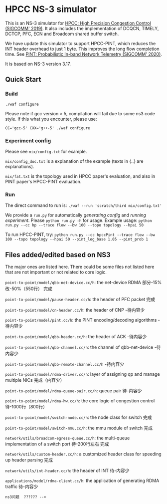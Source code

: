 # HPCC NS-3 simulator
This is an NS-3 simulator for [HPCC: High Precision Congestion Control (SIGCOMM' 2019)](https://rmiao.github.io/publications/hpcc-li.pdf). It also includes the implementation of DCQCN, TIMELY, DCTCP, PFC, ECN and Broadcom shared buffer switch.

We have update this simulator to support HPCC-PINT, which reduces the INT header overhead to just 1 byte. This improves the long flow completion time. See [PINT: Probabilistic In-band Network Telemetry (SIGCOMM' 2020)](https://liyuliang001.github.io/publications/pint.pdf).

It is based on NS-3 version 3.17.

## Quick Start

### Build
`./waf configure`

Please note if gcc version > 5, compilation will fail due to some ns3 code style.  If this what you encounter, please use:

`CC='gcc-5' CXX='g++-5' ./waf configure`

### Experiment config
Please see `mix/config.txt` for example. 

`mix/config_doc.txt` is a explanation of the example (texts in {..} are explanations).

`mix/fat.txt` is the topology used in HPCC paper's evaluation, and also in PINT paper's HPCC-PINT evaluation.

### Run
The direct command to run is:
`./waf --run 'scratch/third mix/config.txt'`

We provide a `run.py` for automatically *generating config* and *running experiment*. Please `python run.py -h` for usage.
Example usage:
`python run.py --cc hp --trace flow --bw 100 --topo topology --hpai 50`

To run HPCC-PINT, try:
`python run.py --cc hpccPint --trace flow --bw 100 --topo topology --hpai 50 --pint_log_base 1.05 --pint_prob 1`

## Files added/edited based on NS3
The major ones are listed here. There could be some files not listed here that are not important or not related to core logic.

`point-to-point/model/qbb-net-device.cc/h`: the net-device RDMA       部分-15% 改-50%（550行）   完成

`point-to-point/model/pause-header.cc/h`: the header of PFC packet    完成

`point-to-point/model/cn-header.cc/h`: the header of CNP                      -待内容少

`point-to-point/model/pint.cc/h`: the PINT encoding/decoding algorithms       -待内容少

`point-to-point/model/qbb-header.cc/h`: the header of ACK                     -待内容少

`point-to-point/model/qbb-channel.cc/h`: the channel of qbb-net-device        -待内容少

`point-to-point/model/qbb-remote-channel.cc/h`                                -待内容少

`point-to-point/model/rdma-driver.cc/h`: layer of assigning qp and manage multiple NICs    完成（内容少）

`point-to-point/model/rdma-queue-pair.cc/h`: queue pair                     待-内容少

`point-to-point/model/rdma-hw.cc/h`: the core logic of congestion control   待-1000行（800行）

`point-to-point/model/switch-node.cc/h`: the node class for switch     完成  

`point-to-point/model/switch-mmu.cc/h`: the mmu module of switch       完成

`network/utils/broadcom-egress-queue.cc/h`: the multi-queue implementation of a switch port     待-200行左右   完成

`network/utils/custom-header.cc/h`: a customized header class for speeding up header parsing  完成

`network/utils/int-header.cc/h`: the header of INT    待-内容少

`applications/model/rdma-client.cc/h`: the application of generating RDMA traffic   待-内容少

    ns3问题  ?????? -->
  <!-- packet.cc   ---两种tag



## Notes on other schemes
The DCQCN implementation is based on [Mellanox's implementation on CX4 and newer version](https://community.mellanox.com/s/article/dcqcn-parameters), which is slightly different from the DCQCN paper version.

The TIMELY implementation is based on our own understanding of the TIMELY paper. We believe we correctly implemented it. We use the parameters in the TIMELY paper. For parameters whose settings are absent in the TIMELY paper, we get from [this paper (footnote 4)](https://www.microsoft.com/en-us/research/wp-content/uploads/2016/09/ecndelay-conext16.pdf).

The DCTCP implementation is a version that we envision DCTCP will be implemented in hardware. It starts at line rate (not slow start) which we believe is necessary in future high-speed network. It also does not delay ACK, because delayed ACk is for saving software overhead. These settings are consistent with other schemes.